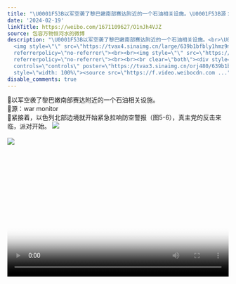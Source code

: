 ```yaml
---
title: "\U0001F53B以军空袭了黎巴嫩南部赛达附近的一个石油相关设施。\U0001F53B源：war monitor\U0001F53B紧接着，以色列北部边境就开始紧急拉响防空警报（图5-6），真主党的反击来临，派..."
date: '2024-02-19'
linkTitle: https://weibo.com/1671109627/O1nJh4VJZ
source: 包容万物恒河水的微博
description: "\U0001F53B以军空袭了黎巴嫩南部赛达附近的一个石油相关设施。<br>\U0001F53B源：war monitor<br>\U0001F53B紧接着，以色列北部边境就开始紧急拉响防空警报（图5-6），真主党的反击来临，派对开始。
  <img style=\"\" src=\"https://tvax4.sinaimg.cn/large/639b1bfbly1hmz9magujuj20xc0tlk4b.jpg\"
  referrerpolicy=\"no-referrer\"><br><br><img style=\"\" src=\"https://tvax4.sinaimg.cn/large/639b1bfbly1hmz9m8vzn7j20wk0xck9n.jpg\"
  referrerpolicy=\"no-referrer\"><br><br><br clear=\"both\"><div style=\"clear: both\"></div><video
  controls=\"controls\" poster=\"https://tvax3.sinaimg.cn/orj480/639b1bfbly1hmz9n351p0j20dc0nkwg1.jpg\"
  style=\"width: 100%\"><source src=\"https://f.video.weibocdn.com ..."
disable_comments: true
---
```

🔻以军空袭了黎巴嫩南部赛达附近的一个石油相关设施。<br>🔻源：war monitor<br>🔻紧接着，以色列北部边境就开始紧急拉响防空警报（图5-6），真主党的反击来临，派对开始。 <img style="" src="https://tvax4.sinaimg.cn/large/639b1bfbly1hmz9magujuj20xc0tlk4b.jpg" referrerpolicy="no-referrer"><br><br><img style="" src="https://tvax4.sinaimg.cn/large/639b1bfbly1hmz9m8vzn7j20wk0xck9n.jpg" referrerpolicy="no-referrer"><br><br><br clear="both"><div style="clear: both"></div><video controls="controls" poster="https://tvax3.sinaimg.cn/orj480/639b1bfbly1hmz9n351p0j20dc0nkwg1.jpg" style="width: 100%"><source src="https://f.video.weibocdn.com ...